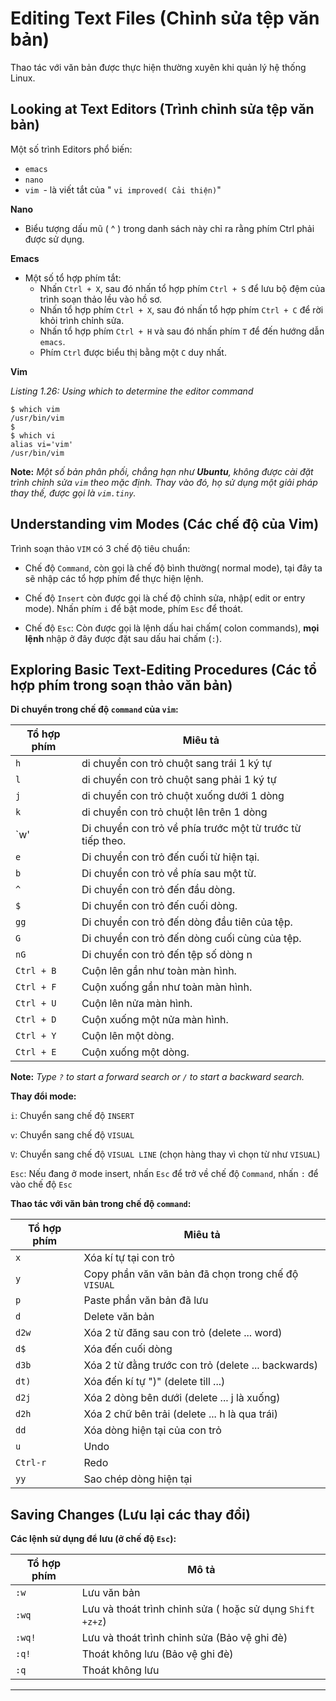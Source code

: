 # Editing Text Files (Chỉnh sửa tệp văn bản)

Thao tác với văn bản được thực hiện thường xuyên khi quản lý hệ thống Linux.

## Looking at Text Editors (Trình chỉnh sửa tệp văn bản)

Một số trình Editors phổ biến:
- `emacs`
- `nano`
- `vim `-  là viết tắt của " `vi improved( Cải thiện)`"

**Nano**

- Biểu tượng dấu mũ ( ^ ) trong danh sách này chỉ ra rằng phím Ctrl phải được sử dụng.

**Emacs**

- Một số tổ hợp phím tắt:
  - Nhấn `Ctrl + X`, sau đó nhấn tổ hợp phím `Ctrl + S` để lưu bộ đệm của trình soạn thảo lều vào hồ sơ.
  - Nhấn tổ hợp phím `Ctrl + X`, sau đó nhấn tổ hợp phím `Ctrl + C` để rời khỏi trình chỉnh sửa.
  - Nhấn tổ hợp phím `Ctrl + H` và sau đó nhấn phím `T` để đến hướng dẫn `emacs`.
  - Phím `Ctrl` được biểu thị bằng một `C` duy nhất.

**Vim**

*Listing 1.26: Using	which to determine the editor command*
```
$ which vim
/usr/bin/vim
$
$ which vi
alias vi='vim'
/usr/bin/vim
```

**Note:** *Một số bản phân phối, chẳng hạn như **Ubuntu**, không được cài đặt trình chỉnh sửa `vim` theo mặc định. Thay vào đó, họ sử dụng một giải pháp thay thế, được gọi là `vim.tiny`.*

## Understanding vim Modes (Các chế độ của Vim)

Trình soạn thảo `VIM` có 3 chế độ tiêu chuẩn:

- Chế độ `Command`, còn gọi là chế độ bình thường( normal mode), tại đây ta sẽ nhập các tổ hợp phím để thực hiện lệnh.

- Chế độ `Insert` còn được gọi là chế độ chỉnh sửa, nhập( edit or entry mode). Nhấn phím  `i` để bật mode, phím `Esc` để thoát.

- Chế độ `Esc`: Còn được gọi là lệnh dấu hai chấm( colon commands), **mọi lệnh** nhập ở đây được đặt sau dấu hai chấm (`:`).

## Exploring Basic Text-Editing Procedures (Các tổ hợp phím trong soạn thảo văn bản)

**Di chuyển trong chế độ `command` của `vim`:**

|Tổ hợp phím|Miêu tả|
|---|---|
|`h`| di chuyển con trỏ chuột sang trái 1 ký tự|
|`l`| di chuyển con trỏ chuột sang phải 1 ký tự|
|`j`| di chuyển con trỏ chuột xuống dưới 1 dòng|
|`k`|di chuyển con trỏ chuột lên trên 1 dòng|
|`w'|Di chuyển con trỏ về phía trước một từ trước từ tiếp theo.|
|`e`|Di chuyển con trỏ đến cuối từ hiện tại.|
|`b`|Di chuyển con trỏ về phía sau một từ.|
|`^`|Di chuyển con trỏ đến đầu dòng.|
|`$`|Di chuyển con trỏ đến cuối dòng.|
|`gg`|Di chuyển con trỏ đến dòng đầu tiên của tệp.|
|`G`|Di chuyển con trỏ đến dòng cuối cùng của tệp.|
|`nG`|Di chuyển con trỏ đến tệp số dòng n |
|`Ctrl + B`|Cuộn lên gần như toàn màn hình.|
|`Ctrl + F`|Cuộn xuống gần như toàn màn hình.|
|`Ctrl + U`|Cuộn lên nửa màn hình.|
|`Ctrl + D`|Cuộn xuống một nửa màn hình.|
|`Ctrl + Y`|Cuộn lên một dòng.|
|`Ctrl + E`|Cuộn xuống một dòng.|

**Note:** *Type `?` to start a forward search or `/` to start a backward search.*

**Thay đổi mode:**

`i`: Chuyển sang chế độ `INSERT`

`v`: Chuyển sang chế độ `VISUAL`

`V`: Chuyển sang chế độ `VISUAL LINE` (chọn hàng thay vì chọn từ như `VISUAL`)

`Esc`: Nếu đang ở mode insert, nhấn `Esc` để trở về chế độ `Command`, nhấn `:` để vào chế độ `Esc`

**Thao tác với văn bản trong chế độ `command`:**

|Tổ hợp phím|Miêu tả|
|---|---|
|`x`| Xóa kí tự tại con trỏ|
|`y`| Copy phần văn văn bản đã chọn trong chế độ `VISUAL`|
|`p` |Paste phần văn bản đã lưu|
|`d`| Delete văn bản|
|`d2w`| Xóa 2 từ đăng sau con trỏ (delete ... word)|
|`d$`| Xóa đến cuối dòng|
|`d3b`| Xóa 2 từ đằng trước con trỏ (delete ... backwards)|
|`dt)`| Xóa đến kí tự ")" (delete till ...)|
|`d2j`| Xóa 2 dòng bên dưới (delete ... j là xuống)|
|`d2h`| Xóa 2 chữ bên trải (delete ... h là qua trái)|
|`dd`| Xóa dòng hiện tại của con trỏ|
|`u`| Undo|
|`Ctrl-r`| Redo|
|`yy`|Sao chép dòng hiện tại|

## Saving Changes (Lưu lại các thay đổi)

**Các lệnh sử dụng để lưu (ở chế độ `Esc`):**

|Tổ hợp phím|Mô tả|
|---|---|
|`:w`| Lưu văn bản|
|`:wq`| Lưu và thoát trình chỉnh sửa ( hoặc sử dụng `Shift +z+z`)|
|`:wq!`| Lưu và thoát trình chỉnh sửa (Bảo vệ ghi đè)|
|`:q!`| Thoát không lưu (Bảo vệ ghi đè)|
|`:q`| Thoát không lưu|

--------------------------------------------------